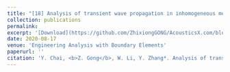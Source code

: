 ```yaml
---
title: "[18] Analysis of transient wave propagation in inhomogeneous media using edge-based gradient smoothing technique and bathe time integration method"
collection: publications
permalink: 
excerpt: '[Download](https://github.com/ZhixiongGONG/AcousticsX.com/blob/fb7e9ab9ba8ce8fe4e6d90a23446cfa81faf4b52/files/Journal_C09_2020EABE.pdf)'
date: 2020-08-17
venue: 'Engineering Analysis with Boundary Elements'
paperurl: ''
citation: 'Y. Chai, <b>Z. Gong</b>, W. Li, Y. Zhang*. Analysis of transient wave propagation in inhomogeneous media using edge-based gradient smoothing technique and bathe time integration method. <i>Engineering Analysis with Boundary Elements</i> 120, 211-222, (2020). (https://www.sciencedirect.com/science/article/abs/pii/S0955799720302320)'
---
```

